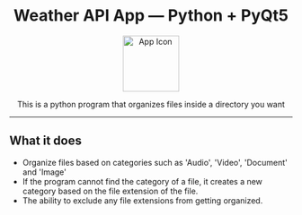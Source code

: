 <h1 align="center">Weather API App — Python + PyQt5</h1>

<p align="center">
  <img src="https://github.com/user-attachments/assets/34ef7559-23fa-410a-98e8-06af7e398682" alt="App Icon" width="100"/>
</p>

<p align="center">This is a python program that organizes files inside a directory you want</p>

---

## What it does

- Organize files based on categories such as 'Audio', 'Video', 'Document' and 'Image'
- If the program cannot find the category of a file, it creates a new category based on the file extension of the file.
- The ability to exclude any file extensions from getting organized.
